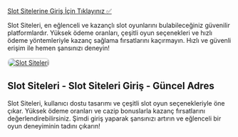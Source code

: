 <a href="http://www.redly.vip/3A5tsFl">Slot Sitelerine Giriş İçin Tıklayınız ✅</a>

<p>Slot Siteleri, en eğlenceli ve kazançlı slot oyunlarını bulabileceğiniz güvenilir platformlardır. Yüksek ödeme oranları, çeşitli oyun seçenekleri ve hızlı ödeme yöntemleriyle kazanç sağlama fırsatlarını kaçırmayın. Hızlı ve güvenli erişim ile hemen şansınızı deneyin!</p>

<a href="http://www.redly.vip/3A5tsFl" title="Slot Siteleri">
  <img src="https://i.ibb.co/MkY55wf/photo-2025-01-15-16-52-46.jpg" alt="Slot Siteleri" style="max-width: 100%; border: 2px solid #ddd; border-radius: 10px;">
</a>

<h2>Slot Siteleri - Slot Siteleri Giriş - Güncel Adres</h2>

<p>Slot Siteleri, kullanıcı dostu tasarımı ve çeşitli slot oyun seçenekleriyle öne çıkar. Yüksek ödeme oranları ve cazip bonuslarla kazanç fırsatlarını değerlendirebilirsiniz. Şimdi giriş yaparak şansınızı artırın ve eğlenceli bir oyun deneyiminin tadını çıkarın!</p>
